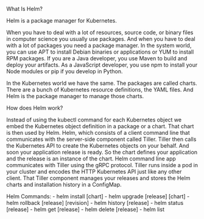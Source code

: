 What Is Helm?

Helm is a package manager for Kubernetes. 

When you have to deal with a lot of resources, source code, or binary files in computer science you usually use packages. And when you have to deal with a lot of packages you need a package manager. In the system world, you can use APT to install Debian binaries or applications or YUM to install RPM packages. If you are a Java developer, you use Maven to build and deploy your artifacts. As a JavaScript developer, you use npm to install your Node modules or pip if you develop in Python. 

In the Kubernetes world we have the same. The packages are called charts. There are a bunch of Kubernetes resource definitions, the YAML files. And Helm is the package manager to manage those charts. 

How does Helm work? 

Instead of using the kubectl command for each Kubernetes object we embed the Kubernetes object definition in a package or a chart. That chart is then used by Helm. Helm, which consists of a client command line that communicates with the server-side component called Tiller. Tiller then calls the Kubernetes API to create the Kubernetes objects on your behalf. And soon your application release is ready. So the chart defines your application and the release is an instance of the chart. Helm command line app communicates with Tiller using the gRPC protocol. Tiller runs inside a pod in your cluster and encodes the HTTP Kubernetes API just like any other client. That Tiller component manages your releases and stores the Helm charts and installation history in a ConfigMap. 

Helm Commands:
    - helm install [chart]
    - helm upgrade [release] [chart]
    - helm rollback [release] [revision]
    - helm history [release]
    - helm status [release]
    - helm get  [release]
    - helm delete [release]
    - helm list
